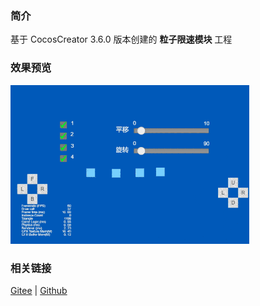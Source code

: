 ### 简介

基于 CocosCreator 3.6.0 版本创建的 **粒子限速模块** 工程

### 效果预览
![image](../../../gif/202203/2022030538.gif)

### 相关链接
[Gitee](https://gitee.com/mirrors_cocos-creator/test-cases-3d/blob/v3.0/assets/cases/particle) | [Github](https://github.com/cocos-creator/test-cases-3d/blob/v3.0/assets/cases/particle)
